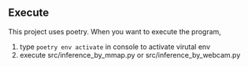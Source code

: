 ## Execute

This project uses poetry. When you want to execute the program,

1. type `poetry env activate` in console to activate virutal env
2. execute src/inference_by_mmap.py or src/inference_by_webcam.py
